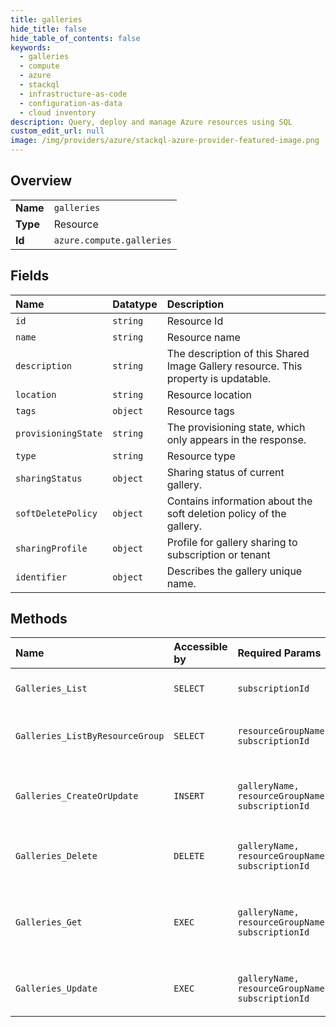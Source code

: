 ```yaml
---
title: galleries
hide_title: false
hide_table_of_contents: false
keywords:
  - galleries
  - compute
  - azure    
  - stackql
  - infrastructure-as-code
  - configuration-as-data
  - cloud inventory
description: Query, deploy and manage Azure resources using SQL
custom_edit_url: null
image: /img/providers/azure/stackql-azure-provider-featured-image.png
---
```

  
    

## Overview
<table><tbody>
<tr><td><b>Name</b></td><td><code>galleries</code></td></tr>
<tr><td><b>Type</b></td><td>Resource</td></tr>
<tr><td><b>Id</b></td><td><code>azure.compute.galleries</code></td></tr>
</tbody></table>

## Fields
| Name | Datatype | Description |
|:-----|:---------|:------------|
| `id` | `string` | Resource Id |
| `name` | `string` | Resource name |
| `description` | `string` | The description of this Shared Image Gallery resource. This property is updatable. |
| `location` | `string` | Resource location |
| `tags` | `object` | Resource tags |
| `provisioningState` | `string` | The provisioning state, which only appears in the response. |
| `type` | `string` | Resource type |
| `sharingStatus` | `object` | Sharing status of current gallery. |
| `softDeletePolicy` | `object` | Contains information about the soft deletion policy of the gallery. |
| `sharingProfile` | `object` | Profile for gallery sharing to subscription or tenant |
| `identifier` | `object` | Describes the gallery unique name. |
## Methods
| Name | Accessible by | Required Params | Description |
|:-----|:--------------|:----------------|:------------|
| `Galleries_List` | `SELECT` | `subscriptionId` | List galleries under a subscription. |
| `Galleries_ListByResourceGroup` | `SELECT` | `resourceGroupName, subscriptionId` | List galleries under a resource group. |
| `Galleries_CreateOrUpdate` | `INSERT` | `galleryName, resourceGroupName, subscriptionId` | Create or update a Shared Image Gallery. |
| `Galleries_Delete` | `DELETE` | `galleryName, resourceGroupName, subscriptionId` | Delete a Shared Image Gallery. |
| `Galleries_Get` | `EXEC` | `galleryName, resourceGroupName, subscriptionId` | Retrieves information about a Shared Image Gallery. |
| `Galleries_Update` | `EXEC` | `galleryName, resourceGroupName, subscriptionId` | Update a Shared Image Gallery. |
